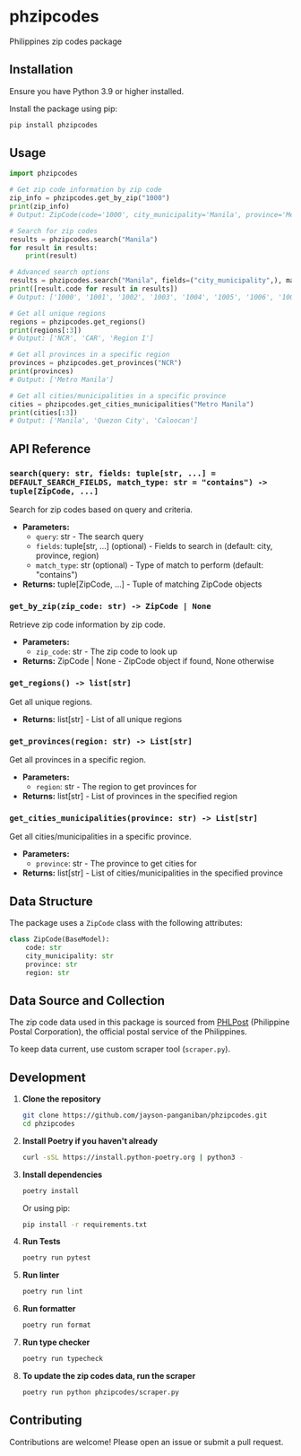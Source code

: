 # phzipcodes

Philippines zip codes package

## Installation

Ensure you have Python 3.9 or higher installed.

Install the package using pip:

```bash
pip install phzipcodes
```

## Usage

```python
import phzipcodes

# Get zip code information by zip code
zip_info = phzipcodes.get_by_zip("1000")
print(zip_info)
# Output: ZipCode(code='1000', city_municipality='Manila', province='Metro Manila', region='NCR')

# Search for zip codes
results = phzipcodes.search("Manila")
for result in results:
    print(result)

# Advanced search options
results = phzipcodes.search("Manila", fields=("city_municipality",), match_type="exact")
print([result.code for result in results])
# Output: ['1000', '1001', '1002', '1003', '1004', '1005', '1006', '1007', '1008']

# Get all unique regions
regions = phzipcodes.get_regions()
print(regions[:3])
# Output: ['NCR', 'CAR', 'Region I']

# Get all provinces in a specific region
provinces = phzipcodes.get_provinces("NCR")
print(provinces)
# Output: ['Metro Manila']

# Get all cities/municipalities in a specific province
cities = phzipcodes.get_cities_municipalities("Metro Manila")
print(cities[:3])
# Output: ['Manila', 'Quezon City', 'Caloocan']

```

## API Reference

### `search(query: str, fields: tuple[str, ...] = DEFAULT_SEARCH_FIELDS, match_type: str = "contains") -> tuple[ZipCode, ...]`

Search for zip codes based on query and criteria.

- **Parameters:**
  - `query`: str - The search query
  - `fields`: tuple[str, ...] (optional) - Fields to search in (default: city, province, region)
  - `match_type`: str (optional) - Type of match to perform (default: "contains")
- **Returns:** tuple[ZipCode, ...] - Tuple of matching ZipCode objects

### `get_by_zip(zip_code: str) -> ZipCode | None`

Retrieve zip code information by zip code.

- **Parameters:**
  - `zip_code`: str - The zip code to look up
- **Returns:** ZipCode | None - ZipCode object if found, None otherwise

### `get_regions() -> list[str]`

Get all unique regions.

- **Returns:** list[str] - List of all unique regions

### `get_provinces(region: str) -> List[str]`

Get all provinces in a specific region.

- **Parameters:**
  - `region`: str - The region to get provinces for
- **Returns:** list[str] - List of provinces in the specified region

### `get_cities_municipalities(province: str) -> List[str]`

Get all cities/municipalities in a specific province.

- **Parameters:**
  - `province`: str - The province to get cities for
- **Returns:** list[str] - List of cities/municipalities in the specified province

## Data Structure

The package uses a `ZipCode` class with the following attributes:

```python
class ZipCode(BaseModel):
    code: str
    city_municipality: str
    province: str
    region: str
```

## Data Source and Collection

The zip code data used in this package is sourced from [PHLPost](https://phlpost.gov.ph/) (Philippine Postal Corporation), the official postal service of the Philippines.

To keep data current, use custom scraper tool (`scraper.py`).

## Development

1. **Clone the repository**

   ```bash
   git clone https://github.com/jayson-panganiban/phzipcodes.git
   cd phzipcodes
   ```

2. **Install Poetry if you haven't already**

   ```bash
   curl -sSL https://install.python-poetry.org | python3 -
   ```

3. **Install dependencies**

   ```bash
   poetry install
   ```

   Or using pip:

   ```bash
   pip install -r requirements.txt
   ```

4. **Run Tests**

   ```bash
   poetry run pytest
   ```

5. **Run linter**

   ```bash
   poetry run lint
   ```

6. **Run formatter**

   ```bash
   poetry run format
   ```

7. **Run type checker**

   ```bash
   poetry run typecheck
   ```

8. **To update the zip codes data, run the scraper**

   ```bash
   poetry run python phzipcodes/scraper.py
   ```

## Contributing

Contributions are welcome! Please open an issue or submit a pull request.

